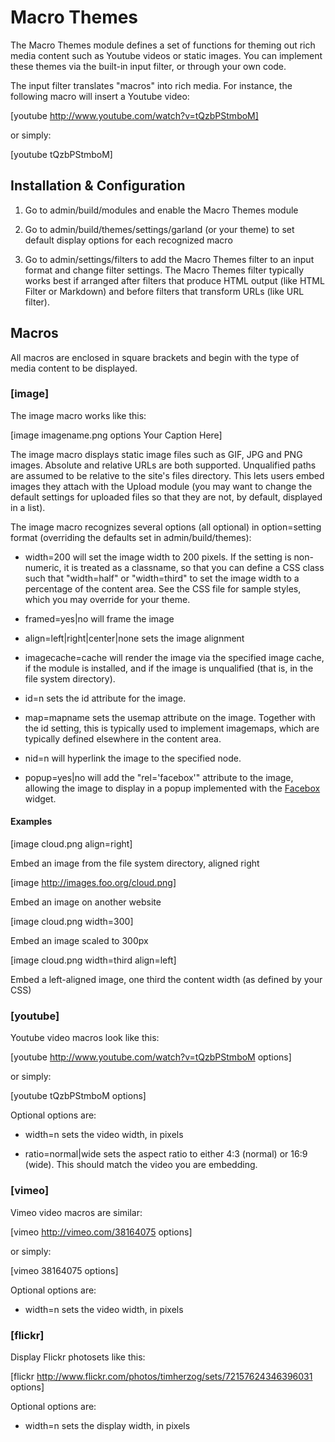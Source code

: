 # Macro Themes #

The Macro Themes module defines a set of functions for theming out rich media
content such as Youtube videos or static images.  You can implement these
themes via the built-in input filter, or through your own code.

The input filter translates "macros" into rich media. For instance, the following
macro will insert a Youtube video:

[youtube http://www.youtube.com/watch?v=tQzbPStmboM]

or simply:

[youtube tQzbPStmboM]


## Installation & Configuration ##

1. Go to admin/build/modules and enable the Macro Themes module

2. Go to admin/build/themes/settings/garland (or your theme) to set default
display options for each recognized macro

3. Go to admin/settings/filters to add the Macro Themes filter to an input format and
change filter settings. The Macro Themes filter typically works best if arranged after
filters that produce HTML output (like HTML Filter or Markdown) and before filters that
transform URLs (like URL filter).


## Macros ##

All macros are enclosed in square brackets and begin with the type of media content to be
displayed.

### [image] ###

The image macro works like this:

[image imagename.png options Your Caption Here]

The image macro displays static image files such as GIF, JPG and PNG images. Absolute and
relative URLs are both supported. Unqualified paths are assumed to be relative to the
site's files directory. This lets users embed images they attach with the Upload module
(you may want to change the default settings for uploaded files so that they are not, by
default, displayed in a list).

The image macro recognizes several options (all optional) in option=setting format
(overriding the defaults set in admin/build/themes):

* width=200 will set the image width to 200 pixels. If the setting is non-numeric, it is
treated as a classname, so that you can define a CSS class such that "width=half" or
"width=third" to set the image width to a percentage of the content area.  See the CSS
file for sample styles, which you may override for your theme.

* framed=yes|no will frame the image

* align=left|right|center|none sets the image alignment

* imagecache=cache will render the image via the specified image cache, if the module
is installed, and if the image is unqualified (that is, in the file system directory).

* id=n sets the id attribute for the image.

* map=mapname sets the usemap attribute on the image. Together with the id setting, this
is typically used to implement imagemaps, which are typically defined elsewhere in the
content area.

* nid=n will hyperlink the image to the specified node.

* popup=yes|no will add the "rel='facebox'" attribute to the image, allowing the image
to display in a popup implemented with the [Facebox](http://defunkt.io/facebox) widget.

#### Examples ####

[image cloud.png align=right]

Embed an image from the file system directory, aligned right

[image http://images.foo.org/cloud.png]

Embed an image on another website

[image cloud.png width=300]

Embed an image scaled to 300px

[image cloud.png width=third align=left]

Embed a left-aligned image, one third the content width (as defined by your CSS)


### [youtube] ###

Youtube video macros look like this:

[youtube http://www.youtube.com/watch?v=tQzbPStmboM options]

or simply:

[youtube tQzbPStmboM options]

Optional options are:

* width=n sets the video width, in pixels

* ratio=normal|wide sets the aspect ratio to either 4:3 (normal) or 16:9 (wide). This
should match the video you are embedding.



### [vimeo] ###

Vimeo video macros are similar:

[vimeo http://vimeo.com/38164075 options]

or simply:

[vimeo 38164075 options]

Optional options are:

* width=n sets the video width, in pixels



### [flickr] ###

Display Flickr photosets like this:

[flickr http://www.flickr.com/photos/timherzog/sets/72157624346396031 options]

Optional options are:

* width=n sets the display width, in pixels
